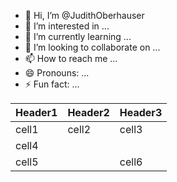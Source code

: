- 👋 Hi, I’m @JudithOberhauser
- 👀 I’m interested in ...
- 🌱 I’m currently learning ...
- 💞️ I’m looking to collaborate on ...
- 📫 How to reach me ...
- 😄 Pronouns: ...
- ⚡ Fun fact: ...

<!---
JudithOberhauser/JudithOberhauser is a ✨ special ✨ repository because its `README.md` (this file) appears on your GitHub profile.
You can click the Preview link to take a look at your changes.
--->

| Header1 | Header2 | Header3 | 
| ------- | ------- | ------- | 
| cell1 | cell2 | cell3 | 
| cell4 || |
| cell5 || cell6 |

